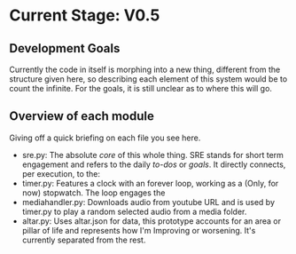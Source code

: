 # Current Stage: V0.5 
## Development Goals
Currently the code in itself is morphing into a new thing, different from the structure given here, so describing each element of this system would be to count the infinite.
For the goals, it is still unclear as to where this will go.

## Overview of each module
Giving off a quick briefing on each file you see here.
- sre.py: The absolute *core* of this whole thing. SRE stands for short term engagement and refers to the daily *to-dos* or *goals*. It directly connects, per execution, to the:
- timer.py: Features a clock with an forever loop, working as a (Only, for now) stopwatch. The loop engages the
- mediahandler.py: Downloads audio from youtube URL and is used by timer.py to play a random selected audio from a media folder.
- altar.py: Uses altar.json for data, this prototype accounts for an area or pillar of life and represents how I'm Improving or worsening. It's currently separated from the rest. 
